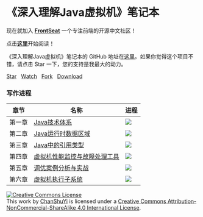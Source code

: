 # 《深入理解Java虚拟机》笔记本

现在就加入 [**FrontSeat**](http://frontseat.io) 一个专注前端的开源中文社区！

点击[**这里**](SUMMARY.md)开始阅读！

<!--点击[**这里**](http://chanshuyi.github.io/insightjvm_notebook/)开始阅读！-->

《深入理解Java虚拟机》笔记本的 GitHub 地址在[这里](https://github.com/ChanShuYi/insightjvm_notebook)。如果你觉得这个项目不错，请点击 Star 一下，您的支持是我最大的动力。

<!-- Place this tag where you want the button to render. -->
<a class="github-button" href="https://github.com/ChanShuYi/insightjvm_notebook" data-style="mega" data-count-href="/ChanShuYi/FrontEnd_NOTE/stargazers" data-count-api="/repos/ChanShuYi/FrontEnd_NOTE#stargazers_count" data-count-aria-label="# stargazers on GitHub" aria-label="Star ChanShuYi/FrontEnd_NOTE on GitHub">Star</a>
&nbsp;&nbsp;<a class="github-button" href="https://github.com/ChanShuYi/insightjvm_notebook" data-style="mega" data-count-href="/ChanShuYi/FrontEnd_NOTE/watchers" data-count-api="/repos/ChanShuYi/FrontEnd_NOTE#subscribers_count" data-count-aria-label="# watchers on GitHub" aria-label="Watch ChanShuYi/FrontEnd_NOTE on GitHub">Watch</a>
&nbsp;&nbsp;<a class="github-button" href="https://github.com/ChanShuYi/insightjvm_notebook/fork" data-style="mega" data-count-href="/ChanShuYi/FrontEnd_NOTE/network" data-count-api="/repos/ChanShuYi/FrontEnd_NOTE#forks_count" data-count-aria-label="# forks on GitHub" aria-label="Fork ChanShuYi/FrontEnd_NOTE on GitHub">Fork</a>
&nbsp;&nbsp;<a class="github-button" href="https://github.com/ChanShuYi/insightjvm_notebook/archive/master.zip" data-style="mega" aria-label="Download ChanShuYi/FrontEnd_NOTE on GitHub">Download</a>

### 写作进程

|章节|名称|进程|
|----|----|----|
|第一章|[Java技术体系](chapter01/00_01_java_tech_sys.md)|![](http://progressed.io/bar/100)|
|第二章|[Java运行时数据区域](chapter02/01_01_runtime_data_area.md)|![](http://progressed.io/bar/100)|
|第三章|[Java中的引用类型](chapter03/03_01_reference_type.md)|![](http://progressed.io/bar/100)|
|第四章|[虚拟机性能监控与故障处理工具](chapter04/04_00_monitor_tool.md)|![](http://progressed.io/bar/90)|
|第五章|[调优案例分析与实战](chapter05/05_00_optimize_demo.md)|![](http://progressed.io/bar/20)|
|第六章|[虚拟机执行子系统](chapter06/06_00_jvm_subsystem.md)|![](http://progressed.io/bar/80)|

<a rel="license" href="http://creativecommons.org/licenses/by-nc-sa/4.0/"><img alt="Creative Commons License" style="border-width:0" src="https://i.creativecommons.org/l/by-nc-sa/4.0/80x15.png" /></a><br />This work by <a xmlns:cc="http://creativecommons.org/ns#" href="https://www.github.com/ChanShuYi" property="cc:attributionName" rel="cc:attributionURL">ChanShuYi</a> is licensed under a <a rel="license" href="http://creativecommons.org/licenses/by-nc-sa/4.0/">Creative Commons Attribution-NonCommercial-ShareAlike 4.0 International License</a>.

<!-- Place this tag right after the last button or just before your close body tag. -->
<script async defer id="github-bjs" src="https://buttons.github.io/buttons.js"></script>

